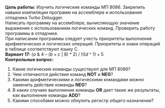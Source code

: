 **Цель работы:** Изучить логические команды МП 8086. Закрепить навыки компиляции программ на ассемблере и использования отладчика Turbo Debugger.  
Написать программу на ассемблере, вычисляющую значение выражения с использованием логических команд. Проверить работу программы в отладчике.  
При написании программы следует учесть приоритеты выполнения арифметических и логических операций. Приоритеты и знаки операций в таблице соответствуют языку C.  
**Вариант 17:** $(a$ & $4$ $–$ $(b + c$ $|$ $8) * 2)$ $/$ $!((d$ ^ $1) + 5$  
**Контрольные вопрос:**  
1. Какие логические команды существуют для МП 8086?
2. Чем отличаются действия команд **NOT** и **NEG**?
3. Какими арифметическими и логическими командами можно заменить действие команды **NEG**?
4. В каких случаях выполнение команды **OR** дает такие же результаты, как выполнение команды **ADD**?
5. Какими способами можно обнулить регистр общего назначения?